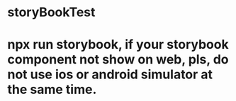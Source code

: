 # storyBookTest
# npx run storybook, if your storybook component not show on web, pls, do not use ios or android simulator at the same time.